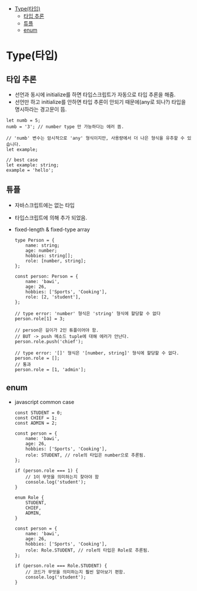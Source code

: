 - [Type(타입)](#type타입)
  - [타입 추론](#타입-추론)
  - [튜플](#튜플)
  - [enum](#enum)

# Type(타입)

## 타입 추론

-   선언과 동시에 initialize를 하면 타입스크립트가 자동으로 타입 추론을 해줌.
-   선언만 하고 initialize를 안하면 타입 추론이 안되기 때문에(any로 되나?) 타입을 명시하라는 경고문이 뜸.

```tsx
let numb = 5;
numb = '3'; // number type 만 가능하다는 에러 뜸.

// 'numb' 변수는 암시적으로 'any' 형식이지만, 사용량에서 더 나은 형식을 유추할 수 있습니다.
let example;

// best case
let example: string;
example = 'hello';
```

## 튜플

-   자바스크립트에는 없는 타입
-   타입스크립트에 의해 추가 되었음.
-   fixed-length & fixed-type array

    ```tsx
    type Person = {
        name: string;
        age: number;
        hobbies: string[];
        role: [number, string];
    };

    const person: Person = {
        name: 'bawi',
        age: 26,
        hobbies: ['Sports', 'Cooking'],
        role: [2, 'student'],
    };

    // type error: 'number' 형식은 'string' 형식에 할당할 수 없다
    person.role[1] = 3;

    // person은 길이가 2인 튜플이어야 함.
    // BUT -> push 메소드 tuple에 대해 에러가 안난다.
    person.role.push('chief');

    // type error: '[]' 형식은 '[number, string]' 형식에 할당할 수 없다.
    person.role = [];
    // 통과
    person.role = [1, 'admin'];
    ```

## enum

-   javascript common case

    ```tsx
    const STUDENT = 0;
    const CHIEF = 1;
    const ADMIN = 2;

    const person = {
        name: 'bawi',
        age: 26,
        hobbies: ['Sports', 'Cooking'],
        role: STUDENT, // role의 타입은 number으로 추론됨.
    };

    if (person.role === 1) {
        // 1이 무엇을 의미하는지 찾아야 함
        console.log('student');
    }
    ```

    ```tsx
    enum Role {
        STUDENT,
        CHIEF,
        ADMIN,
    }

    const person = {
        name: 'bawi',
        age: 26,
        hobbies: ['Sports', 'Cooking'],
        role: Role.STUDENT, // role의 타입은 Role로 추론됨.
    };

    if (person.role === Role.STUDENT) {
        // 코드가 무엇을 의미하는지 훨씬 알아보기 편함.
        console.log('student');
    }
    ```
